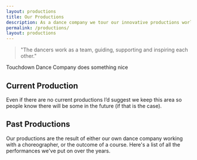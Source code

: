 ```yaml
---
layout: productions
title: Our Productions
description: As a dance company we tour our innovative productions worldwide. We work with both disability rights organisations and mainstream dance theatre groups.
permalink: /productions/
layout: productions
---
```


> "The dancers work as a team, guiding, supporting and inspiring each other."

<!-- TODO: katy to find the promo line for this -->
Touchdown Dance Company does something nice

## Current Production

Even if there are no current productions I’d suggest we keep this area so people know there will be some in the future (if that is the case).

## Past Productions

Our productions are the result of either our own dance company working with a choreographer, or the outcome of a course. Here's a list of all the performances we've put on over the years.
